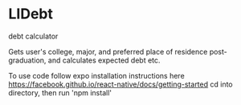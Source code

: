 # LIDebt
debt calculator

Gets user's college, major, and preferred place of residence post-graduation, and calculates expected debt etc.

To use code follow expo installation instructions here https://facebook.github.io/react-native/docs/getting-started
cd into directory, then run 'npm install'
